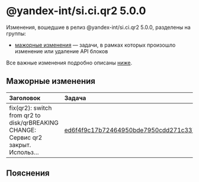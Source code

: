 # @yandex-int/si.ci.qr2 5.0.0

<!-- ЧЕЛОВЕЧЕСКОЕ ВСТУПЛЕНИЕ -->

Изменения, вошедшие в релиз @yandex-int/si.ci.qr2 5.0.0, разделены на группы:

* [мажорные изменения](#Мажорные-изменения) — задачи, в рамках которых произошло изменение или удаление API блоков

Все важные изменения подробно описаны [ниже](#Пояснения).

## Мажорные изменения

| Заголовок                                                                        | Задача                                     | PR  |
| :------------------------------------------------------------------------------- | :----------------------------------------- | :-- |
| fix(qr2): switch from qr2 to disk/qrBREAKING CHANGE: Сервис qr2 закрыт. Использ… | [ed6f4f9c17b72464950bde7950cdd271c3372759] | N/A |

## Пояснения

[ed6f4f9c17b72464950bde7950cdd271c3372759]: https://a.yandex-team.ru/arc_vcs/commit/ed6f4f9c17b72464950bde7950cdd271c3372759
